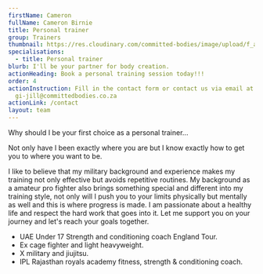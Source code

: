 ```yaml
---
firstName: Cameron
fullName: Cameron Birnie
title: Personal trainer
group: Trainers
thumbnail: https://res.cloudinary.com/committed-bodies/image/upload/f_auto,q_auto/v1644515509/trainers/Cameron%20Birnie/cameron-trainer.png
specialisations:
  - title: Personal trainer
blurb: I'll be your partner for body creation.
actionHeading: Book a personal training session today!!!
order: 4
actionInstruction: Fill in the contact form or contact us via email at
  gi-jill@committedbodies.co.za
actionLink: /contact
layout: team
---
```

Why should I be your first choice as a personal trainer...

Not only have I been exactly where you are but I know exactly how to get you to where you want to be. 

I like to believe that my military background and experience makes my training not only effective but avoids repetitive routines. My background as a amateur pro fighter also brings something special and different into my training style, not only will I push you to your limits physically but mentally as well and this is where progress is made. I am passionate about a healthy life and respect the hard work that goes into it. Let me support you on your journey and let's reach your goals together. 

* UAE Under 17 Strength and conditioning coach England Tour.
* Ex cage fighter and light heavyweight.
* X military and jiujitsu.
* IPL Rajasthan royals academy fitness, strength & conditioning coach.